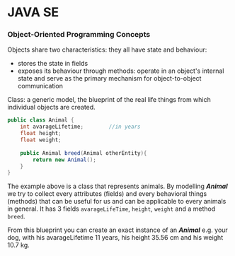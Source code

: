 # JAVA SE

### Object-Oriented Programming Concepts


Objects share two characteristics: they all have state and behaviour:
+ stores the state in fields
+ exposes its behaviour through methods: operate in an object's internal state and serve as the primary mechanism for object-to-object communication

Class: a generic model, the blueprint of the real life things from which individual objects are created.

``` java
public class Animal {
    int avarageLifetime;        //in years
    float height;
    float weight;
    
    public Animal breed(Animal otherEntity){
        return new Animal();
    }
}
```

The example above is a class that represents animals.
By modelling ***Animal*** we try to collect every attributes (fields) and every behavioral things (methods) that can be useful for us and can be applicable to every animals in general.
It has 3 fields `avarageLifeTime`, `height`, `weight` and a method `breed`.

From this blueprint you can create an exact instance of an ***Animal*** e.g. your dog, with his avarageLifetime 11 years, his height 35.56 cm and his weight 10.7 kg.
